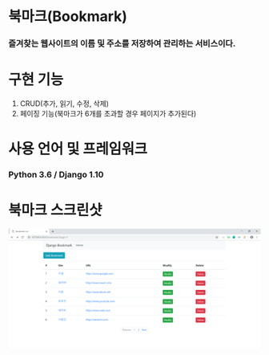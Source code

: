 북마크(Bookmark)
=
### 즐겨찾는 웹사이트의 이름 및 주소를 저장하여 관리하는 서비스이다.


구현 기능
=
1. CRUD(추가, 읽기, 수정, 삭제)
2. 페이징 기능(북마크가 6개를 초과할 경우 페이지가 추가된다)

사용 언어 및 프레임워크
=
### Python 3.6 / Django 1.10

북마크 스크린샷
=
![bookmark](./bookmark.PNG)

